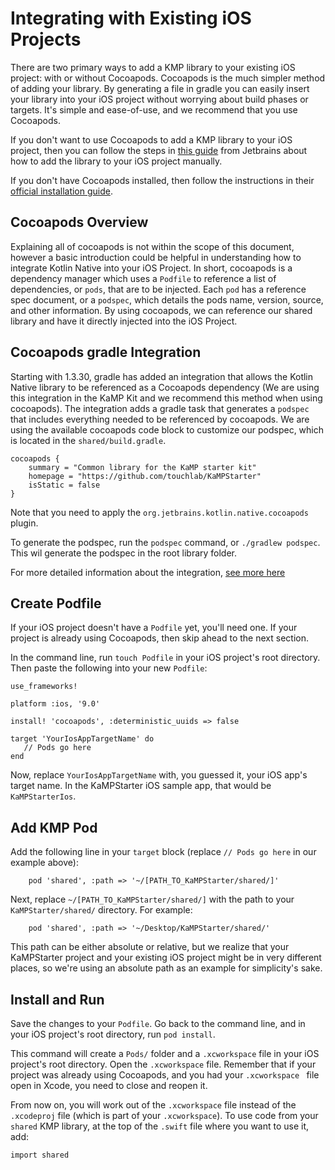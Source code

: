 # Integrating with Existing iOS Projects

There are two primary ways to add a KMP library to your existing iOS project: with or without Cocoapods. Cocoapods is the much simpler method of adding your library. By generating a file in gradle you can easily insert your library into your iOS project without worrying about build phases or targets. It's simple and ease-of-use, and we recommend that you use Cocoapods. 

 If you don't want to use Cocoapods to add a KMP library to your iOS project, then you can follow the steps in [this
  guide](https://play.kotlinlang.org/hands-on/Targeting%20iOS%20and%20Android%20with%20Kotlin%20Multiplatform/01_Introduction) from Jetbrains about how to add the library to your iOS project manually.

If you don't have Cocoapods installed, then follow the instructions in their [official installation guide](https://guides.cocoapods.org/using/getting-started.html).

## Cocoapods Overview

Explaining all of cocoapods is not within the scope of this document, however a basic introduction could be helpful in understanding how to integrate Kotlin Native into your iOS Project. In short, cocoapods is a dependency manager which uses a `Podfile` to reference a list of dependencies, or `pods`, that are to be injected. Each `pod` has a reference spec document, or a `podspec`, which details the pods name, version, source, and other information. By using cocoapods, we can reference our shared library and have it directly injected into the iOS Project. 


## Cocoapods gradle Integration

Starting with 1.3.30, gradle has added an integration that allows the Kotlin Native library to be referenced as a Cocoapods dependency (We are using this integration in the KaMP Kit and we recommend this method when using cocoapods). The integration adds a gradle task that generates a `podspec` that includes everything needed to be referenced by cocoapods. We are using the available cocoapods code block to customize our podspec, which is located in the `shared/build.gradle`.

```
cocoapods {
    summary = "Common library for the KaMP starter kit"
    homepage = "https://github.com/touchlab/KaMPStarter"
    isStatic = false
}
```
Note that you need to apply the `org.jetbrains.kotlin.native.cocoapods` plugin. 

To generate the podspec, run the `podspec` command, or `./gradlew podspec`. This wil generate the podspec in the root library folder. 

For more detailed information about the integration, [see more here](https://kotlinlang.org/docs/reference/native/cocoapods.html)


## Create Podfile

If your iOS project doesn't have a `Podfile` yet, you'll need one. If your project is already using Cocoapods, then
 skip ahead to the next section.

In the command line, run `touch Podfile` in your iOS project's root directory. Then paste the following into your new
 `Podfile`:

 ```
use_frameworks!

platform :ios, '9.0'

install! 'cocoapods', :deterministic_uuids => false

target 'YourIosAppTargetName' do
    // Pods go here
end
```

Now, replace `YourIosAppTargetName` with, you guessed it, your iOS app's target name. In the KaMPStarter iOS sample
 app, that would be `KaMPStarterIos`.


## Add KMP Pod

Add the following line in your `target` block (replace `// Pods go here` in our example above):

```
    pod 'shared', :path => '~/[PATH_TO_KaMPStarter/shared/]'
```

Next, replace  `~/[PATH_TO_KaMPStarter/shared/]` with the path to your `KaMPStarter/shared/` directory. For example:
```
    pod 'shared', :path => '~/Desktop/KaMPStarter/shared/'
```
This path can be either absolute or relative, but we realize that your KaMPStarter project and your existing iOS
 project might be in very different places, so we're using an absolute path as an example for simplicity's sake.


## Install and Run

Save the changes to your `Podfile`. Go back to the command line, and in your iOS project's root directory, run `pod
 install`.

 This command will create a `Pods/` folder and a `.xcworkspace` file in your iOS project's root directory. Open the
  `.xcworkspace` file. Remember that if your project was already using Cocoapods, and you had your `.xcworkspace
   ` file open in Xcode, you need to close and reopen it.

From now on, you will work out of the `.xcworkspace` file instead of the `.xcodeproj` file (which is part of
 your `.xcworkspace`). To use code from your `shared` KMP library, at the top of the `.swift` file where you
  want to use it, add:

 ```
import shared
```
